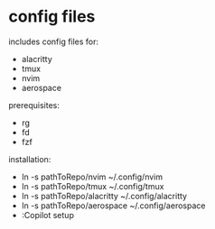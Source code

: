 # config files

includes config files for:
- alacritty
- tmux
- nvim
- aerospace

prerequisites:
- rg
- fd
- fzf

installation:
- ln -s pathToRepo/nvim ~/.config/nvim
- ln -s pathToRepo/tmux ~/.config/tmux
- ln -s pathToRepo/alacritty ~/.config/alacritty
- ln -s pathToRepo/aerospace ~/.config/aerospace
- :Copilot setup

